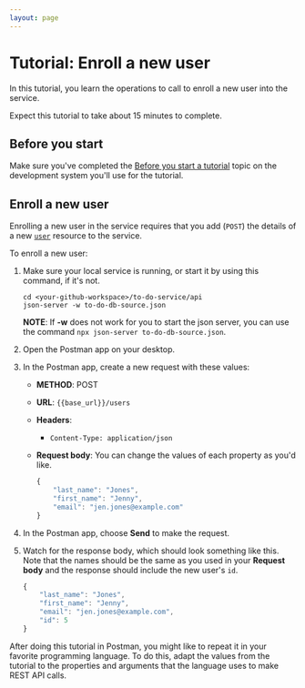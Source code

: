 ```yaml
---
layout: page
---
```


# Tutorial: Enroll a new user

In this tutorial, you learn the operations to call to
enroll a new user into the service.

Expect this tutorial to take about 15 minutes to complete.

## Before you start

Make sure you've completed the [Before you start a tutorial](before-you-start-a-tutorial) topic on the development system you'll use for the tutorial.

## Enroll a new user

Enrolling a new user in the service requires that you add (`POST`) the details of a new [`user`](../api/user) resource to the service.

To enroll a new user:

1. Make sure your local service is running, or start it by using this command, if it's not.

    ```shell
    cd <your-github-workspace>/to-do-service/api
    json-server -w to-do-db-source.json
    ```
    **NOTE**: If **-w** does not work for you to start the json server, you can use the command `npx json-server to-do-db-source.json`.
1. Open the Postman app on your desktop.
1. In the Postman app, create a new request with these values:
    * **METHOD**: POST
    * **URL**: `{{base_url}}/users`
    * **Headers**:
        * `Content-Type: application/json`
    * **Request body**:
        You can change the values of each property as you'd like.

        ```js
        {
            "last_name": "Jones",
            "first_name": "Jenny",
            "email": "jen.jones@example.com"
        }
        ```

1. In the Postman app, choose **Send** to make the request.
1. Watch for the response body, which should look something like this. Note that the names should be the same as you used in your **Request body** and the response should include the new user's `id`.

    ```js
    {
        "last_name": "Jones",
        "first_name": "Jenny",
        "email": "jen.jones@example.com",
        "id": 5
    }
    ```

After doing this tutorial in Postman, you might like to repeat it in
your favorite programming language. To do this, adapt the values from
the tutorial to the properties and arguments that the language uses to
make REST API calls.
